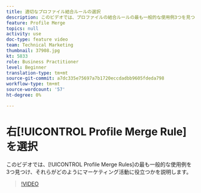 ```yaml
---
title: 適切なプロファイル結合ルールの選択
description: このビデオでは、プロファイルの結合ルールの最も一般的な使用例3つを見つけ、それらの使用方法を知ることができます。
feature: Profile Merge
topics: null
activity: use
doc-type: feature video
team: Technical Marketing
thumbnail: 37908.jpg
kt: 5833
role: Business Practitioner
level: Beginner
translation-type: tm+mt
source-git-commit: a7dc335e75697a7b1720eccdadbb9605fdeda798
workflow-type: tm+mt
source-wordcount: '57'
ht-degree: 0%

---
```



# 右[!UICONTROL Profile Merge Rule]を選択

このビデオでは、[!UICONTROL Profile Merge Rules]の最も一般的な使用例を3つ見つけ、それらがどのようにマーケティング活動に役立つかを説明します。

>[!VIDEO](https://video.tv.adobe.com/v/37908/?quality=12&learn=on)
